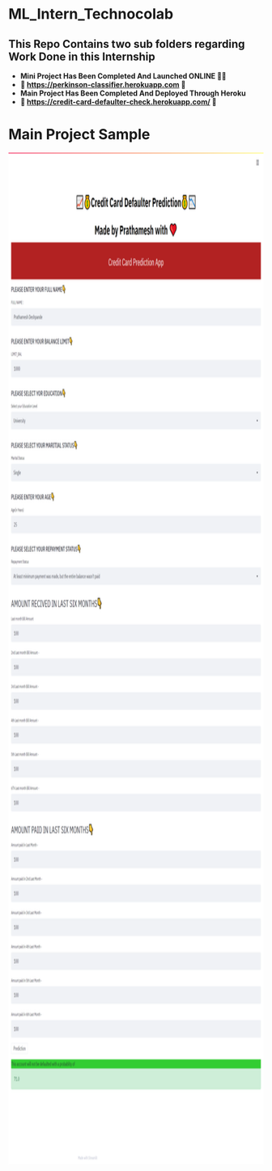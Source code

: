 # ML_Intern_Technocolab
## This Repo Contains two sub folders regarding Work Done in this Internship
* **Mini Project Has Been Completed And Launched ONLINE 🥳🥳**
* **👾  https://perkinson-classifier.herokuapp.com  👾**
* **Main Project Has Been Completed And Deployed Through Heroku**
* **👾  https://credit-card-defaulter-check.herokuapp.com/  👾**

# Main Project Sample
<p>
<img align="center" width="1200" height="2000" src="https://github.com/PrathameshDeshpande/ML_Intern_Technocolab/blob/master/screencapture-credit-card-defaulter-check-herokuapp-2020-10-01-21_43_20.png">
</p>

